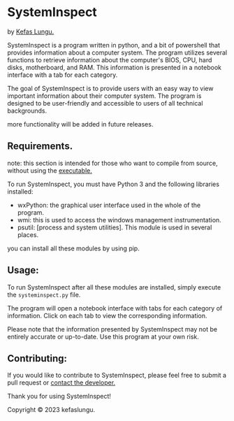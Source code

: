 # SystemInspect
by [Kefas Lungu.](https://github.com/kefaslungu)

SystemInspect is a program written in python, and a bit of powershell that provides information about a computer system. The program utilizes several functions to retrieve information about the computer's BIOS, CPU, hard disks, motherboard, and RAM. This information is presented in a notebook interface with a tab for each category.

The goal of SystemInspect is to provide users with an easy way to view important information about their computer system. The program is designed to be user-friendly and accessible to users of all technical backgrounds.

more functionality will be added in future releases.
## Requirements.
note: this section is intended for those who want to compile from source, without using the [executable.](https://github.com/kefaslungu/systeminspect/releases/download/V0.1.1/systeminspectV0.1.1.exe)

To run SystemInspect, you must have Python 3 and the following libraries installed:

* wxPython: the graphical user interface used in the whole of the program.
* wmi: this is used to access the windows management instrumentation.
* psutil: [process and system utilities]. This module is used in several places.

you can install all these modules by using pip.
## Usage:
To run SystemInspect after all these modules are installed, simply execute the `systeminspect.py` file.

The program will open a notebook interface with tabs for each category of information. Click on each tab to view the corresponding information.

Please note that the information presented by SystemInspect may not be entirely accurate or up-to-date. Use this program at your own risk.
## Contributing:
If you would like to contribute to SystemInspect, please feel free to submit a pull request or [contact the developer.](jameskefaslungu@gmail.com)

Thank you for using SystemInspect!

Copyright © 2023 kefaslungu.
